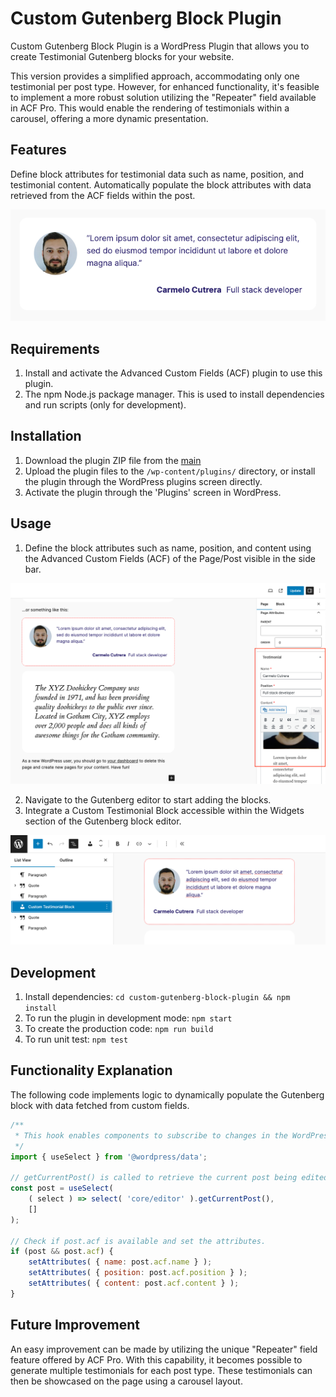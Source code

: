 # Custom Gutenberg Block Plugin

Custom Gutenberg Block Plugin is a WordPress Plugin that allows you to create Testimonial Gutenberg blocks for your website.

This version provides a simplified approach, accommodating only one testimonial per post type. However, for enhanced functionality, it's feasible to implement a more robust solution utilizing the "Repeater" field available in ACF Pro. This would enable the rendering of testimonials within a carousel, offering a more dynamic presentation.

## Features

Define block attributes for testimonial data such as name, position, and testimonial content.
Automatically populate the block attributes with data retrieved from the ACF fields within the post.

![](/assets/screenshot-2.png)

## Requirements

1. Install and activate the Advanced Custom Fields (ACF) plugin to use this plugin.
2. The npm Node.js package manager. This is used to install dependencies and run scripts (only for development).

## Installation

1. Download the plugin ZIP file from the [main](https://github.com/oracolo81/custom-gutenberg-block/archive/refs/heads/main.zip)
2. Upload the plugin files to the `/wp-content/plugins/` directory, or install the plugin through the WordPress plugins screen directly.
3. Activate the plugin through the 'Plugins' screen in WordPress.

## Usage

1. Define the block attributes such as name, position, and content using the Advanced Custom Fields (ACF) of the Page/Post visible in the side bar.

![](/assets/screenshot-3.png)

2. Navigate to the Gutenberg editor to start adding the blocks.
3. Integrate a Custom Testimonial Block accessible within the Widgets section of the Gutenberg block editor.

![](/assets/screenshot-1.png)

## Development

1. Install dependencies: `cd custom-gutenberg-block-plugin && npm install`
2. To run the plugin in development mode: `npm start`
3. To create the production code: `npm run build`
4. To run unit test: `npm test`

## Functionality Explanation

The following code implements logic to dynamically populate the Gutenberg block with data fetched from custom fields.

```js
/**
 * This hook enables components to subscribe to changes in the WordPress data store.
 */
import { useSelect } from '@wordpress/data';

// getCurrentPost() is called to retrieve the current post being edited in the block editor, is stored in the post constant.
const post = useSelect(
    ( select ) => select( 'core/editor' ).getCurrentPost(),
    []
);

// Check if post.acf is available and set the attributes.
if (post && post.acf) {
    setAttributes( { name: post.acf.name } );
    setAttributes( { position: post.acf.position } );
    setAttributes( { content: post.acf.content } );
}
```

## Future Improvement

An easy improvement can be made by utilizing the unique "Repeater" field feature offered by ACF Pro. With this capability, it becomes possible to generate multiple testimonials for each post type. These testimonials can then be showcased on the page using a carousel layout.